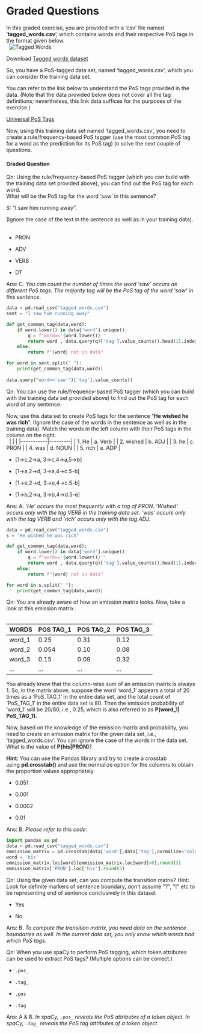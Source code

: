 # Graded Questions

In this graded exercise, you are provided with a ‘csv’ file named ‘**tagged_words.csv**’, which contains words and their respective PoS tags in the format given below.  
 
![Tagged Words](https://i.ibb.co/C6GyVfQ/Tagged-Words.png)

Download [Tagged words dataset](tagged_words.csv)

So, you have a PoS-tagged data set, named ‘tagged_words.csv’, which you can consider the training data set. 

You can refer to the link below to understand the PoS tags provided in the data. (Note that the data provided below does not cover all the tag definitions; nevertheless, this link data suffices for the purposes of the exercise.)

[Universal PoS Tags](https://universaldependencies.org/u/pos/)

Now, using this training data set named ‘tagged_words.csv’, you need to create a rule/frequency-based PoS tagger (use the most common PoS tag for a word as the prediction for its PoS tag) to solve the next couple of questions.

#### Graded Question

Qn: Using the rule/frequency-based PoS tagger (which you can build with the training data set provided above), you can find out the PoS tag for each word.  
What will be the PoS tag for the word ‘saw’ in this sentence?

S: “I saw him running away”.

(Ignore the case of the text in the sentence as well as in your training data).  
 

- PRON

- ADV

- VERB

- DT

Ans: C. *You can count the number of times the word ‘saw’ occurs as different PoS tags. The majority tag will be the PoS tag of the word ‘saw’ in this sentence.*

```python
data = pd.read_csv("tagged_words.csv")
sent = "I saw him running away"

def get_common_tag(data,word):
    if word.lower() in data['word'].unique():
        q = f"word=='{word.lower()}'"
        return word , data.query(q)['tag'].value_counts().head(1).index.tolist()[0]
    else:
        return f"{word} not in data"

for word in sent.split(" "):
    print(get_common_tag(data,word))
 
data.query("word=='saw'")['tag'].value_counts()
```

Qn: You can use the rule/frequency-based PoS tagger (which you can build with the training data set provided above) to find out the PoS tag for each word of any sentence.

Now, use this data set to create PoS tags for the sentence “**He wished he was rich**”. (Ignore the case of the words in the sentence as well as in the training data). Match the words in the left column with their PoS tags in the column on the right.  
 
|           |         |
|-----------|---------|
| 1. He     | a. Verb |
| 2. wished | b. ADJ  |
| 3. he     | c. PRON |
| 4. was    | d. NOUN |
| 5. rich   | e. ADP  |

- \[1->c,2->a, 3->c,4->a,5->b\]

- \[1->a,2->d, 3->a,4->c.5-b\]

- \[1->e,2->d, 3->e,4->c.5-b\]

- \[1->b,2->a, 3->b,4->d.5-e\]

Ans: A. *‘He’ occurs the most frequently with a tag of PRON. ‘Wished’ occurs only with the tag VERB in the training data set. ‘was’ occurs only with the tag VERB and ‘rich’ occurs only with the tag ADJ.*

```python
data = pd.read_csv("tagged_words.csv")
s = "He wished he was rich"

def get_common_tag(data,word):
    if word.lower() in data['word'].unique():
        q = f"word=='{word.lower()}'"
        return word , data.query(q)['tag'].value_counts().head(1).index.tolist()[0]
    else:
        return f"{word} not in data"

for word in s.split(" "):
    print(get_common_tag(data,word))
```

Qn: You are already aware of how an emission matrix looks. Now, take a look at this emission matrix.  
 

| WORDS  | POS TAG_1 | POS TAG_2 | POS TAG_3 |
| ------ | --------- | --------- | --------- |
| word_1 | 0.25      | 0.31      | 0.12      |
| word_2 | 0.054     | 0.10      | 0.08      |
| word_3 | 0.15      | 0.09      | 0.32      |
| ...    | ...       | ...       | ...       |

You already know that the column-wise sum of an emission matrix is always 1. So, in the matrix above, suppose the word ‘word_1’ appears a total of 20 times as a ‘PoS_TAG_1’ in the entire data set, and the total count of ‘PoS_TAG_1’ in the entire data set is 80. Then the emission probability of ‘word_1’ will be 20/80, i.e., 0.25, which is also referred to as **P(word_1| PoS_TAG_1).**

Now, based on the knowledge of the emission matrix and probability, you need to create an emission matrix for the given data set, i.e., ‘tagged_words.csv’. You can ignore the case of the words in the data set. What is the value of **P(his|PRON)**?

**Hint**: You can use the Pandas library and try to create a crosstab using **pd.crosstab()** and use the normalize option for the columns to obtain the proportion values appropriately.

- 0.051

- 0.001

- 0.0002

- 0.01

Ans: B. *Please refer to this code:*

```python
import pandas as pd
data = pd.read_csv("tagged_words.csv")
emmission_matrix = pd.crosstab(data['word'],data['tag'],normalize='columns')
word = 'his'
emmission_matrix.loc[word][emmission_matrix.loc[word]>0].round(3)
emmission_matrix['PRON'].loc['his'].round(3)
```

Qn: Using the given data set, can you compute the transition matrix? Hint: Look for definite markers of sentence boundary, don't assume "?", "!" etc to be representing end of sentence conclusively in this dataset

- Yes

- No

Ans: B. *To compute the transition matrix, you need data on the sentence boundaries as well. In the current data set, you only know which words had which PoS tags.*

Qn: When you use spaCy to perform PoS tagging, which token attributes can be used to extract PoS tags? (Multiple options can be correct.)

- `.pos_`

- `.tag_`

- `.pos`

- `.tag`

Ans: A & B. *In spaCy, `.pos_` reveals the PoS attributes of a token object. In spaCy, `.tag_` reveals the PoS tag attributes of a token object.*

